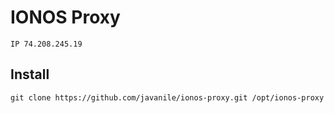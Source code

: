 # IONOS Proxy

```text
IP 74.208.245.19
```

## Install

```shell
git clone https://github.com/javanile/ionos-proxy.git /opt/ionos-proxy
```
